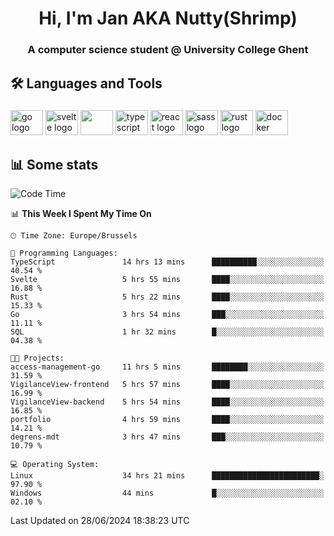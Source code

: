 <h1 align="center">Hi, I'm Jan AKA Nutty(Shrimp)</h1>
<h3 align="center">A computer science student @ University College Ghent</h3>

<h2 align="left">🛠️ Languages and Tools</h2>

###

<div align="left">
  <img src="https://cdn.jsdelivr.net/gh/devicons/devicon/icons/go/go-original.svg" height="40" width="52" alt="go logo"  />
  <img src="https://cdn.jsdelivr.net/gh/devicons/devicon@latest/icons/svelte/svelte-original.svg"  height="40" width="52" alt="svelte logo" />
  <img src="https://cdn.jsdelivr.net/gh/devicons/devicon@latest/icons/tailwindcss/tailwindcss-original.svg" height="40" width="52" />
  <img src="https://cdn.jsdelivr.net/gh/devicons/devicon/icons/typescript/typescript-original.svg" height="40" width="52" alt="typescript logo"  />
  <img src="https://cdn.jsdelivr.net/gh/devicons/devicon/icons/react/react-original.svg" height="40" width="52" alt="react logo"  />
  <img src="https://cdn.jsdelivr.net/gh/devicons/devicon/icons/sass/sass-original.svg" height="40" width="52" alt="sass logo"  />
  <img src="https://cdn.jsdelivr.net/gh/devicons/devicon@latest/icons/rust/rust-original.svg" height="40" width="52" alt="rust logo" />
  <img src="https://cdn.jsdelivr.net/gh/devicons/devicon/icons/docker/docker-original.svg" height="40" width="52" alt="docker logo"  />
</div>

<h2>📊 Some stats</h2>

<!--START_SECTION:waka-->
![Code Time](http://img.shields.io/badge/Code%20Time-4%2C736%20hrs%2012%20mins-blue)

📊 **This Week I Spent My Time On** 

```text
🕑︎ Time Zone: Europe/Brussels

💬 Programming Languages: 
TypeScript               14 hrs 13 mins      ██████████░░░░░░░░░░░░░░░   40.54 % 
Svelte                   5 hrs 55 mins       ████░░░░░░░░░░░░░░░░░░░░░   16.88 % 
Rust                     5 hrs 22 mins       ████░░░░░░░░░░░░░░░░░░░░░   15.33 % 
Go                       3 hrs 54 mins       ███░░░░░░░░░░░░░░░░░░░░░░   11.11 % 
SQL                      1 hr 32 mins        █░░░░░░░░░░░░░░░░░░░░░░░░   04.38 % 

🐱‍💻 Projects: 
access-management-go     11 hrs 5 mins       ████████░░░░░░░░░░░░░░░░░   31.59 % 
VigilanceView-frontend   5 hrs 57 mins       ████░░░░░░░░░░░░░░░░░░░░░   16.99 % 
VigilanceView-backend    5 hrs 54 mins       ████░░░░░░░░░░░░░░░░░░░░░   16.85 % 
portfolio                4 hrs 59 mins       ████░░░░░░░░░░░░░░░░░░░░░   14.21 % 
degrens-mdt              3 hrs 47 mins       ███░░░░░░░░░░░░░░░░░░░░░░   10.79 % 

💻 Operating System: 
Linux                    34 hrs 21 mins      ████████████████████████░   97.90 % 
Windows                  44 mins             █░░░░░░░░░░░░░░░░░░░░░░░░   02.10 % 
```


 Last Updated on 28/06/2024 18:38:23 UTC
<!--END_SECTION:waka-->
